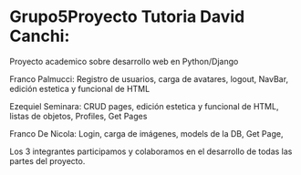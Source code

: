 # Grupo5Proyecto Tutoria David Canchi:

Proyecto academico sobre desarrollo web en Python/Django

Franco Palmucci: Registro de usuarios, carga de avatares, logout, NavBar,  edición estetica y funcional de HTML

Ezequiel Seminara: CRUD pages, edición estetica y funcional de HTML, listas de objetos, Profiles, Get Pages

Franco De Nicola: Login, carga de imágenes, models de la DB, Get Page,

Los 3 integrantes participamos y colaboramos en el desarrollo de todas las partes del proyecto.
